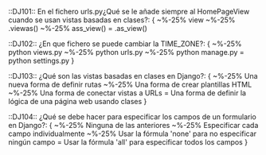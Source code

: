 ::DJ101::
En el fichero urls.py¿Qué se le añade siempre al HomePageView cuando se usan vistas basadas en clases?:
{
~%-25% view
 ~%-25% .viewas()
~%-25% ass_view()
= .as_view()

::DJ102::
¿En que fichero se puede cambiar la TIME_ZONE?:
{
~%-25% python views.py
 ~%-25% python urls.py
~%-25% python manage.py
= python settings.py
}

::DJ103::
¿Qué son las vistas basadas en clases en Django?:
{
~%-25% Una nueva forma de definir rutas
 ~%-25% Una forma de crear plantillas HTML
~%-25% Una forma de conectar vistas a URLs
= Una forma de definir la lógica de una página web usando clases
}

::DJ104::
¿Qué se debe hacer para especificar los campos de un formulario en Django?:
{
~%-25% Ninguna de las anteriores
 ~%-25% Especificar cada campo individualmente
~%-25% Usar la fórmula 'none' para no especificar ningún campo
= Usar la fórmula 'all' para especificar todos los campos
}
